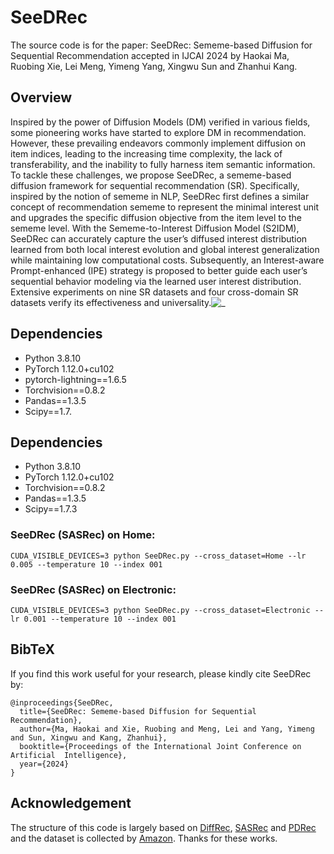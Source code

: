 # SeeDRec
The source code is for the paper: SeeDRec: Sememe-based Diffusion for Sequential Recommendation accepted in IJCAI 2024 by Haokai Ma, Ruobing Xie, Lei Meng, Yimeng Yang, Xingwu Sun and Zhanhui Kang.

## Overview
Inspired by the power of Diffusion Models (DM) verified in various fields, some pioneering works have started to explore DM in recommendation. However, these prevailing endeavors commonly implement diffusion on item indices, leading to the increasing time complexity, the lack of transferability, and the inability to fully harness item semantic information. To tackle these challenges, we propose SeeDRec, a sememe-based diffusion framework for sequential recommendation (SR). Specifically, inspired by the notion of sememe in NLP, SeeDRec first defines a similar concept of recommendation sememe to represent the minimal interest unit and upgrades the specific diffusion objective from the item level to the sememe level. With the Sememe-to-Interest Diffusion Model (S2IDM), SeeDRec can accurately capture the user’s diffused interest distribution learned from both local interest evolution and global interest generalization while maintaining low computational costs. Subsequently, an Interest-aware Prompt-enhanced (IPE) strategy is proposed to better guide each user’s sequential behavior modeling via the learned user interest distribution. Extensive experiments on nine SR datasets and four cross-domain SR datasets verify its effectiveness and universality.![_](./overall_structure.png)

## Dependencies
- Python 3.8.10
- PyTorch 1.12.0+cu102
- pytorch-lightning==1.6.5
- Torchvision==0.8.2
- Pandas==1.3.5
- Scipy==1.7.

## Dependencies
- Python 3.8.10
- PyTorch 1.12.0+cu102
- Torchvision==0.8.2
- Pandas==1.3.5
- Scipy==1.7.3

### SeeDRec (SASRec) on Home:
```
CUDA_VISIBLE_DEVICES=3 python SeeDRec.py --cross_dataset=Home --lr 0.005 --temperature 10 --index 001
```
### SeeDRec (SASRec) on Electronic:
```
CUDA_VISIBLE_DEVICES=3 python SeeDRec.py --cross_dataset=Electronic --lr 0.001 --temperature 10 --index 001
```

## BibTeX
If you find this work useful for your research, please kindly cite SeeDRec by:
```
@inproceedings{SeeDRec,
  title={SeeDRec: Sememe-based Diffusion for Sequential Recommendation},
  author={Ma, Haokai and Xie, Ruobing and Meng, Lei and Yang, Yimeng and Sun, Xingwu and Kang, Zhanhui},
  booktitle={Proceedings of the International Joint Conference on Artificial  Intelligence},
  year={2024}
}
```

## Acknowledgement
The structure of this code is largely based on [DiffRec](https://github.com/YiyanXu/DiffRec), [SASRec](https://github.com/pmixer/SASRec.pytorch) and [PDRec](https://github.com/hulkima/PDRec) and the dataset is collected by [Amazon](https://nijianmo.github.io/amazon/index.html). Thanks for these works.



